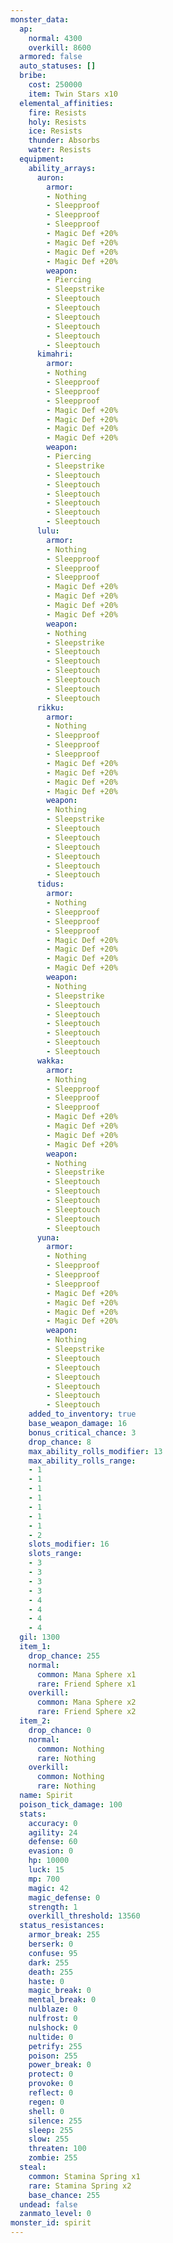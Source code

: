 ```yaml
---
monster_data:
  ap:
    normal: 4300
    overkill: 8600
  armored: false
  auto_statuses: []
  bribe:
    cost: 250000
    item: Twin Stars x10
  elemental_affinities:
    fire: Resists
    holy: Resists
    ice: Resists
    thunder: Absorbs
    water: Resists
  equipment:
    ability_arrays:
      auron:
        armor:
        - Nothing
        - Sleepproof
        - Sleepproof
        - Sleepproof
        - Magic Def +20%
        - Magic Def +20%
        - Magic Def +20%
        - Magic Def +20%
        weapon:
        - Piercing
        - Sleepstrike
        - Sleeptouch
        - Sleeptouch
        - Sleeptouch
        - Sleeptouch
        - Sleeptouch
        - Sleeptouch
      kimahri:
        armor:
        - Nothing
        - Sleepproof
        - Sleepproof
        - Sleepproof
        - Magic Def +20%
        - Magic Def +20%
        - Magic Def +20%
        - Magic Def +20%
        weapon:
        - Piercing
        - Sleepstrike
        - Sleeptouch
        - Sleeptouch
        - Sleeptouch
        - Sleeptouch
        - Sleeptouch
        - Sleeptouch
      lulu:
        armor:
        - Nothing
        - Sleepproof
        - Sleepproof
        - Sleepproof
        - Magic Def +20%
        - Magic Def +20%
        - Magic Def +20%
        - Magic Def +20%
        weapon:
        - Nothing
        - Sleepstrike
        - Sleeptouch
        - Sleeptouch
        - Sleeptouch
        - Sleeptouch
        - Sleeptouch
        - Sleeptouch
      rikku:
        armor:
        - Nothing
        - Sleepproof
        - Sleepproof
        - Sleepproof
        - Magic Def +20%
        - Magic Def +20%
        - Magic Def +20%
        - Magic Def +20%
        weapon:
        - Nothing
        - Sleepstrike
        - Sleeptouch
        - Sleeptouch
        - Sleeptouch
        - Sleeptouch
        - Sleeptouch
        - Sleeptouch
      tidus:
        armor:
        - Nothing
        - Sleepproof
        - Sleepproof
        - Sleepproof
        - Magic Def +20%
        - Magic Def +20%
        - Magic Def +20%
        - Magic Def +20%
        weapon:
        - Nothing
        - Sleepstrike
        - Sleeptouch
        - Sleeptouch
        - Sleeptouch
        - Sleeptouch
        - Sleeptouch
        - Sleeptouch
      wakka:
        armor:
        - Nothing
        - Sleepproof
        - Sleepproof
        - Sleepproof
        - Magic Def +20%
        - Magic Def +20%
        - Magic Def +20%
        - Magic Def +20%
        weapon:
        - Nothing
        - Sleepstrike
        - Sleeptouch
        - Sleeptouch
        - Sleeptouch
        - Sleeptouch
        - Sleeptouch
        - Sleeptouch
      yuna:
        armor:
        - Nothing
        - Sleepproof
        - Sleepproof
        - Sleepproof
        - Magic Def +20%
        - Magic Def +20%
        - Magic Def +20%
        - Magic Def +20%
        weapon:
        - Nothing
        - Sleepstrike
        - Sleeptouch
        - Sleeptouch
        - Sleeptouch
        - Sleeptouch
        - Sleeptouch
        - Sleeptouch
    added_to_inventory: true
    base_weapon_damage: 16
    bonus_critical_chance: 3
    drop_chance: 8
    max_ability_rolls_modifier: 13
    max_ability_rolls_range:
    - 1
    - 1
    - 1
    - 1
    - 1
    - 1
    - 1
    - 2
    slots_modifier: 16
    slots_range:
    - 3
    - 3
    - 3
    - 3
    - 4
    - 4
    - 4
    - 4
  gil: 1300
  item_1:
    drop_chance: 255
    normal:
      common: Mana Sphere x1
      rare: Friend Sphere x1
    overkill:
      common: Mana Sphere x2
      rare: Friend Sphere x2
  item_2:
    drop_chance: 0
    normal:
      common: Nothing
      rare: Nothing
    overkill:
      common: Nothing
      rare: Nothing
  name: Spirit
  poison_tick_damage: 100
  stats:
    accuracy: 0
    agility: 24
    defense: 60
    evasion: 0
    hp: 10000
    luck: 15
    mp: 700
    magic: 42
    magic_defense: 0
    strength: 1
    overkill_threshold: 13560
  status_resistances:
    armor_break: 255
    berserk: 0
    confuse: 95
    dark: 255
    death: 255
    haste: 0
    magic_break: 0
    mental_break: 0
    nulblaze: 0
    nulfrost: 0
    nulshock: 0
    nultide: 0
    petrify: 255
    poison: 255
    power_break: 0
    protect: 0
    provoke: 0
    reflect: 0
    regen: 0
    shell: 0
    silence: 255
    sleep: 255
    slow: 255
    threaten: 100
    zombie: 255
  steal:
    common: Stamina Spring x1
    rare: Stamina Spring x2
    base_chance: 255
  undead: false
  zanmato_level: 0
monster_id: spirit
---
```

